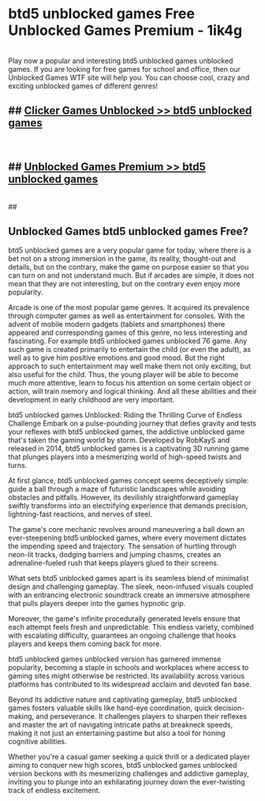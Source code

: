 # btd5 unblocked games  Free Unblocked Games Premium - 1ik4g <br>
<br>
Play now a popular and interesting btd5 unblocked games unblocked games. If you are looking for free games for school and office, then our Unblocked Games WTF site will help you. You can choose cool, crazy and exciting unblocked games of different genres!


## ##  [Clicker Games Unblocked >> btd5 unblocked games](http://freeplayer.one?title=btd5_unblocked_games&ref=UGames)
  <br>

##  ## [Unblocked Games Premium >> btd5 unblocked games](http://freeplayer.one?title=btd5_unblocked_games&ref=UGames)
  <br>
  ##



## Unblocked Games btd5 unblocked games Free?

btd5 unblocked games are a very popular game for today, where there is a bet not on a strong immersion in the game, its reality, thought-out and details, but on the contrary, make the game on purpose easier so that you can turn on and not understand much. But if arcades are simple, it does not mean that they are not interesting, but on the contrary even enjoy more popularity.

Arcade is one of the most popular game genres. It acquired its prevalence through computer games as well as entertainment for consoles. With the advent of mobile modern gadgets (tablets and smartphones) there appeared and corresponding games of this genre, no less interesting and fascinating. For example btd5 unblocked games unblocked 76 game. Any such game is created primarily to entertain the child (or even the adult), as well as to give him positive emotions and good mood. But the right approach to such entertainment may well make them not only exciting, but also useful for the child. Thus, the young player will be able to become much more attentive, learn to focus his attention on some certain object or action, will train memory and logical thinking. And all these abilities and their development in early childhood are very important.

btd5 unblocked games Unblocked: Riding the Thrilling Curve of Endless Challenge
Embark on a pulse-pounding journey that defies gravity and tests your reflexes with btd5 unblocked games, the addictive unblocked game that's taken the gaming world by storm. Developed by RobKayS and released in 2014, btd5 unblocked games is a captivating 3D running game that plunges players into a mesmerizing world of high-speed twists and turns.

At first glance, btd5 unblocked games concept seems deceptively simple: guide a ball through a maze of futuristic landscapes while avoiding obstacles and pitfalls. However, its devilishly straightforward gameplay swiftly transforms into an electrifying experience that demands precision, lightning-fast reactions, and nerves of steel.

The game's core mechanic revolves around maneuvering a ball down an ever-steepening btd5 unblocked games, where every movement dictates the impending speed and trajectory. The sensation of hurtling through neon-lit tracks, dodging barriers and jumping chasms, creates an adrenaline-fueled rush that keeps players glued to their screens.

What sets btd5 unblocked games apart is its seamless blend of minimalist design and challenging gameplay. The sleek, neon-infused visuals coupled with an entrancing electronic soundtrack create an immersive atmosphere that pulls players deeper into the games hypnotic grip.

Moreover, the game's infinite procedurally generated levels ensure that each attempt feels fresh and unpredictable. This endless variety, combined with escalating difficulty, guarantees an ongoing challenge that hooks players and keeps them coming back for more.

btd5 unblocked games unblocked version has garnered immense popularity, becoming a staple in schools and workplaces where access to gaming sites might otherwise be restricted. Its availability across various platforms has contributed to its widespread acclaim and devoted fan base.

Beyond its addictive nature and captivating gameplay, btd5 unblocked games fosters valuable skills like hand-eye coordination, quick decision-making, and perseverance. It challenges players to sharpen their reflexes and master the art of navigating intricate paths at breakneck speeds, making it not just an entertaining pastime but also a tool for honing cognitive abilities.

Whether you're a casual gamer seeking a quick thrill or a dedicated player aiming to conquer new high scores, btd5 unblocked games unblocked version beckons with its mesmerizing challenges and addictive gameplay, inviting you to plunge into an exhilarating journey down the ever-twisting track of endless excitement.